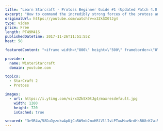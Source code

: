 ```yaml
---
title: "Learn Starcraft - Protoss Beginner Guide #1 (Updated Patch 4.0 FREE TO PLAY)"
excerpt: "How to command the incredibly strong forces of the protoss and cover weaknesses against the other inferior races. Updated for patch 4.0! This guide is not intended for COMPLETELY new players, but those who have played several games/campaign missions and grasp the very basics."
originalUrl: https://youtube.com/watch?v=x3ZkSX0tJg4
type: video
price: Free
length: PT49M41S
publishedDateTime: 2017-11-26T11:51:55Z
heat: 58

featuredContent: "<iframe width=\"800\" height=\"500\" frameborder=\"0\" src=\"https://www.youtube.com/embed/x3ZkSX0tJg4\" allow=\"accelerometer; autoplay; encrypted-media; gyroscope; picture-in-picture\" allowfullscreen></iframe>"

provider:
  name: WinterStarcraft
  domain: youtube.com

topics:
  - StarCraft 2
  - Protoss

images:
  - url: https://i.ytimg.com/vi/x3ZkSX0tJg4/maxresdefault.jpg
    width: 1280
    height: 720
    isCached: true

secured: "3e9R4w/58DaDyzokwApUjCa5W9mb2nxHRlVllIvLPTxwMavNrdHsR08rK7wiVAzcs/zOKIHTMtQWuLZzxnSziOxsACHwYc/Z3Cev4rHHonVA+NdaVXiIGtYTrhglrl0cYZGiNLQyeFYSPwjPXruzg6tfbWrg57W8xziGvzAC7TB/CY/j2oeA03HHHOP44/8XC4OMoIyPHMl6cZoM9+KNPAC0fZZyfHUNpP7cLdPMhpbt/xZJxRT+5AHUVDU3EVGDS/GKCGeOzwVGlFsXND/2rJXw5AT/9pPbNZZCIVitQ0YLBs5mSNsU9jx+j+p6Yh5D5wjY8gWZCZFWUMSjayEOA2VmTVHWw5M/BAfD+cEc9pZTvH03Xbt5OEl0qQK3B4mtbUKI+DRW9aZDsH7nWSAWa6Bga7PImW9+RCMWGeCyA4f5SauXpDkqsIskvYDiS9V2;re5NZtHqWpwt/9HKGLvcjA=="
---
```



